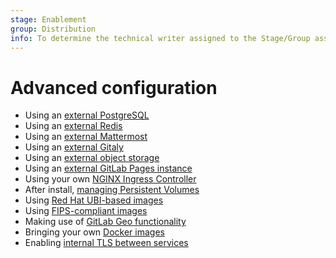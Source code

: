 ```yaml
---
stage: Enablement
group: Distribution
info: To determine the technical writer assigned to the Stage/Group associated with this page, see https://about.gitlab.com/handbook/engineering/ux/technical-writing/#designated-technical-writers
---
```


# Advanced configuration

- Using an [external PostgreSQL](external-db/index.md)
- Using an [external Redis](external-redis/index.md)
- Using an [external Mattermost](external-mattermost/index.md)
- Using an [external Gitaly](external-gitaly/index.md)
- Using an [external object storage](external-object-storage/index.md)
- Using an [external GitLab Pages instance](external-gitlab-pages/index.md)
- Using your own [NGINX Ingress Controller](external-nginx/index.md)
- After install, [managing Persistent Volumes](persistent-volumes/index.md)
- Using [Red Hat UBI-based images](ubi/index.md)
- Using [FIPS-compliant images](fips/index.md)
- Making use of [GitLab Geo functionality](geo/index.md)
- Bringing your own [Docker images](custom-images/index.md)
- Enabling [internal TLS between services](internal-tls/index.md)
